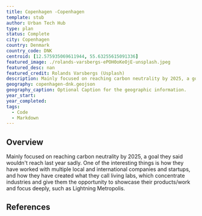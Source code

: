 ```yaml
---
title: Copenhagen -Copenhagen
template: stub
author: Urban Tech Hub
type: plan
status: Complete
city: Copenhagen
country: Denmark
country_code: DNK
centroid: [12.575935069611944, 55.63255615091336]
featured_image: ./rolands-varsbergs-ePOH0oKeOjE-unsplash.jpeg
featured_desc: nan
featured_credit: Rolands Varsbergs (Usplash)
description: Mainly focused on reaching carbon neutrality by 2025, a goal they said wouldn't reach last year sadly. One of the interesting things is how they have worked with multiple local and international companies and startups, and how they have created what they call living labs, which concentrate industries and give them the opportunity to showcase their products/work and focus deeply, such as Lightning Metropolis.
geography: copenhagen-dnk.geojson
geography_caption: Optional Caption for the geographic information.
year_start:
year_completed:
tags:
  - Code
  - Markdown
---
```


## Overview

Mainly focused on reaching carbon neutrality by 2025, a goal they said wouldn't reach last year sadly. One of the interesting things is how they have worked with multiple local and international companies and startups, and how they have created what they call living labs, which concentrate industries and give them the opportunity to showcase their products/work and focus deeply, such as Lightning Metropolis.

## References
